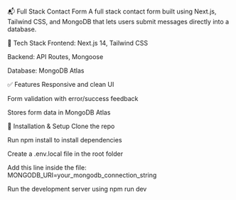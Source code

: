 📬 Full Stack Contact Form
A full stack contact form built using Next.js, Tailwind CSS, and MongoDB that lets users submit messages directly into a database.

🚀 Tech Stack
Frontend: Next.js 14, Tailwind CSS

Backend: API Routes, Mongoose

Database: MongoDB Atlas

✅ Features
Responsive and clean UI

Form validation with error/success feedback

Stores form data in MongoDB Atlas

🔧 Installation & Setup
Clone the repo

Run npm install to install dependencies

Create a .env.local file in the root folder

Add this line inside the file:
MONGODB_URI=your_mongodb_connection_string

Run the development server using npm run dev
